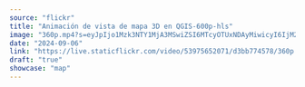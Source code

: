 ```yaml
---
source: "flickr"
title: "Animación de vista de mapa 3D en QGIS-600p-hls"
image: "360p.mp4?s=eyJpIjo1Mzk3NTY1MjA3MSwiZSI6MTcyOTUxNDAyMiwicyI6IjM2ZGE1NThiYjUwN2NlMjI4ZWZjNGUyZGRmZjY3YTY0Njk1ZDI2MDIiLCJ2IjoxfQ.mp4"
date: "2024-09-06"
link: "https://live.staticflickr.com/video/53975652071/d3bb774578/360p.mp4?s=eyJpIjo1Mzk3NTY1MjA3MSwiZSI6MTcyOTUxNDAyMiwicyI6IjM2ZGE1NThiYjUwN2NlMjI4ZWZjNGUyZGRmZjY3YTY0Njk1ZDI2MDIiLCJ2IjoxfQ"
draft: "true"
showcase: "map"
---
```

